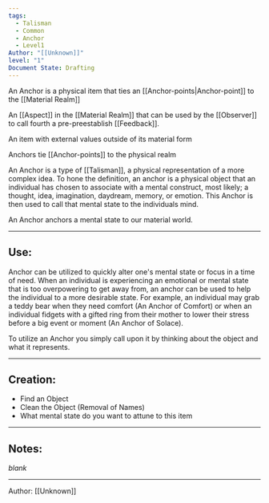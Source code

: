 ```yaml
---
tags:
  - Talisman
  - Common
  - Anchor
  - Level1
Author: "[[Unknown]]"
level: "1"
Document State: Drafting
---
```

An Anchor is a physical item that ties an [[Anchor-points|Anchor-point]] to the [[Material Realm]]

An [[Aspect]] in the [[Material Realm]] that can be used by the [[Observer]] to call fourth a pre-preestablish [[Feedback]].

An item with external values outside of its material form

Anchors tie [[Anchor-points]] to the physical realm

An Anchor is a type of [[Talisman]], a physical representation of a more complex idea. To hone the definition, an anchor is a physical object that an individual has chosen to associate with a mental construct, most likely; a thought, idea, imagination, daydream, memory, or emotion. This Anchor is then used to call that mental state to the individuals mind.

An Anchor anchors a mental state to our material world.
- - -
## Use:
Anchor can be utilized to quickly alter one's mental state or focus in a time of need. When an individual is experiencing an emotional or mental state that is too overpowering to get away from, an anchor can be used to help the individual to a more desirable state. For example, an individual may grab a teddy bear when they need comfort (An Anchor of Comfort) or when an individual fidgets with a gifted ring from their mother to lower their stress before a big event or moment (An Anchor of Solace).

To utilize an Anchor you simply call upon it by thinking about the object and what it represents.
- - -
## Creation:
- Find an Object
- Clean the Object (Removal of Names)
- What mental state do you want to attune to this item
- - -
## Notes:
_blank_
- - -
Author: [[Unknown]]